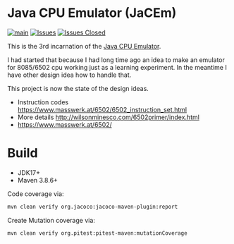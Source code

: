 <!---
 Licensed to the Apache Software Foundation (ASF) under one or more
 contributor license agreements.  See the NOTICE file distributed with
 this work for additional information regarding copyright ownership.
 The ASF licenses this file to You under the Apache License, Version 2.0
 (the "License"); you may not use this file except in compliance with
 the License.  You may obtain a copy of the License at

      http://www.apache.org/licenses/LICENSE-2.0

 Unless required by applicable law or agreed to in writing, software
 distributed under the License is distributed on an "AS IS" BASIS,
 WITHOUT WARRANTIES OR CONDITIONS OF ANY KIND, either express or implied.
 See the License for the specific language governing permissions and
 limitations under the License.
-->

# Java CPU Emulator (JaCEm)
[![main](https://github.com/khmarbaise/jacem/actions/workflows/main.yaml/badge.svg)](https://github.com/khmarbaise/jacem/actions/workflows/main.yaml)
[![Issues](https://img.shields.io/github/issues/khmarbaise/jacem)](https://github.com/khmarbaise/jacem/issues)
[![Issues Closed](https://img.shields.io/github/issues-closed/khmarbaise/jacem)](https://github.com/khmarbaise/jacem/issues?q=is%3Aissue+is%3Aclosed)



This is the 3rd incarnation of the [Java CPU Emulator](https://github.com/khmarbaise/CPUEmu).

I had started that because I had long time ago an idea to make an emulator for 8085/6502 cpu working just as a learning
experiment. In the meantime I have other design idea how to handle that.

This project is now the state of the design ideas.

* Instruction codes https://www.masswerk.at/6502/6502_instruction_set.html
* More details http://wilsonminesco.com/6502primer/index.html
* https://www.masswerk.at/6502/

# Build

* JDK17+
* Maven 3.8.6+

Code coverage via:

```bash
mvn clean verify org.jacoco:jacoco-maven-plugin:report
```

Create Mutation coverage via:

```bash
mvn clean verify org.pitest:pitest-maven:mutationCoverage
```